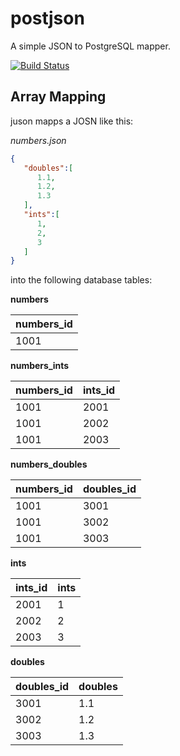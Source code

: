 # postjson
A simple JSON to PostgreSQL mapper.

[![Build Status](https://travis-ci.com/JulianRiegraf/postjson.svg?token=ziwkzZeesRqGqDpdiqQf&branch=master)](https://travis-ci.com/JulianRiegraf/postjson)

## Array Mapping

juson mapps a JOSN like this:

*numbers.json*
```JSON
{
   "doubles":[
      1.1,
      1.2,
      1.3
   ],
   "ints":[
      1,
      2,
      3
   ]
}
```

into the following database tables:

**numbers**

| numbers_id |
| ---------- |
| 1001       |

**numbers_ints**

| numbers_id | ints_id |
| ---------- | ------- |
| 1001       | 2001    |
| 1001       | 2002    |
| 1001       | 2003    |

**numbers_doubles**

| numbers_id | doubles_id |
| ---------- | ---------- |
| 1001       | 3001       |
| 1001       | 3002       |
| 1001       | 3003       |

**ints**

| ints_id | ints |
| ------- | ---- |
| 2001    | 1    |
| 2002    | 2    |
| 2003    | 3    |
  

**doubles**

| doubles_id | doubles |
| ---------- | ------- |
| 3001       | 1.1     |
| 3002       | 1.2     |
| 3003       | 1.3     |